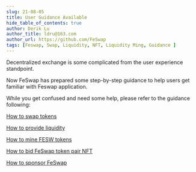 ```yaml
---
slug: 21-08-05
title: User Guidance Available
hide_table_of_contents: true
author: Derik Lu
author_title: ldru@163.com
author_url: https://github.com/FeSwap
tags: [Feswap, Swap, Liquidity, NFT, Liquidity Ming, Guidance ]
---
```


Decentralized exchange is some complicated from the user experience standpoint. 

Now FeSwap has prepared some step-by-step guidance to help users get familiar with Feswap application. 

While you get confused and need some help, please refer to the guidance following:   

[How to swap tokens](../Swap)

[How to provide liquidity](../Liquidity)

[How to mine FESW tokens](../Mining)

[How to bid FeSwap token pair NFT](../NFT)

[How to sponsor FeSwap](../Sponsor)


